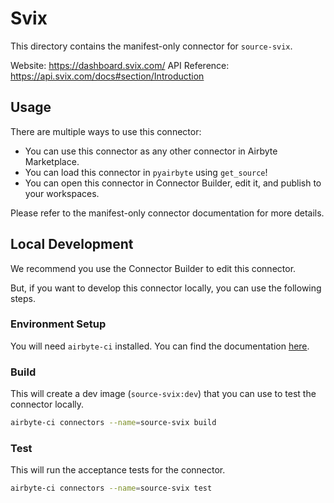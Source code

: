 # Svix
This directory contains the manifest-only connector for `source-svix`.

Website: https://dashboard.svix.com/
API Reference: https://api.svix.com/docs#section/Introduction

## Usage
There are multiple ways to use this connector:
- You can use this connector as any other connector in Airbyte Marketplace.
- You can load this connector in `pyairbyte` using `get_source`!
- You can open this connector in Connector Builder, edit it, and publish to your workspaces.

Please refer to the manifest-only connector documentation for more details.

## Local Development
We recommend you use the Connector Builder to edit this connector.

But, if you want to develop this connector locally, you can use the following steps.

### Environment Setup
You will need `airbyte-ci` installed. You can find the documentation [here](airbyte-ci).

### Build
This will create a dev image (`source-svix:dev`) that you can use to test the connector locally.
```bash
airbyte-ci connectors --name=source-svix build
```

### Test
This will run the acceptance tests for the connector.
```bash
airbyte-ci connectors --name=source-svix test
```


